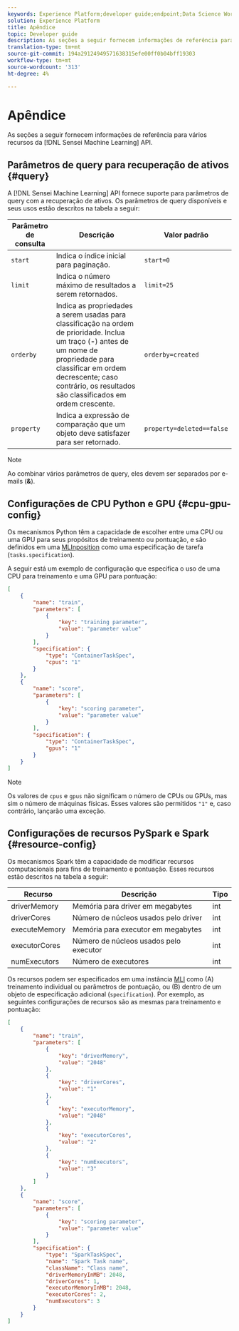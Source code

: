 ```yaml
---
keywords: Experience Platform;developer guide;endpoint;Data Science Workspace;popular topics;
solution: Experience Platform
title: Apêndice
topic: Developer guide
description: As seções a seguir fornecem informações de referência para vários recursos da API Sensei Machine Learning.
translation-type: tm+mt
source-git-commit: 194a29124949571638315efe00ff0b04bff19303
workflow-type: tm+mt
source-wordcount: '313'
ht-degree: 4%

---
```



# Apêndice

As seções a seguir fornecem informações de referência para vários recursos da [!DNL Sensei Machine Learning] API.

## Parâmetros de query para recuperação de ativos {#query}

A [!DNL Sensei Machine Learning] API fornece suporte para parâmetros de query com a recuperação de ativos. Os parâmetros de query disponíveis e seus usos estão descritos na tabela a seguir:

| Parâmetro de consulta | Descrição | Valor padrão |
| --------------- | ----------- | ------- |
| `start` | Indica o índice inicial para paginação. | `start=0` |
| `limit` | Indica o número máximo de resultados a serem retornados. | `limit=25` |
| `orderby` | Indica as propriedades a serem usadas para classificação na ordem de prioridade. Inclua um traço (**-**) antes de um nome de propriedade para classificar em ordem decrescente; caso contrário, os resultados são classificados em ordem crescente. | `orderby=created` |
| `property` | Indica a expressão de comparação que um objeto deve satisfazer para ser retornado. | `property=deleted==false` |

>[!NOTE]
>
>Ao combinar vários parâmetros de query, eles devem ser separados por e-mails (**&amp;**).

## Configurações de CPU Python e GPU {#cpu-gpu-config}

Os mecanismos Python têm a capacidade de escolher entre uma CPU ou uma GPU para seus propósitos de treinamento ou pontuação, e são definidos em uma [MLInposition](./mlinstances.md) como uma especificação de tarefa (`tasks.specification`).

A seguir está um exemplo de configuração que especifica o uso de uma CPU para treinamento e uma GPU para pontuação:

```json
[
    {
        "name": "train",
        "parameters": [
            {
                "key": "training parameter",
                "value": "parameter value"
            }    
        ],
        "specification": {
            "type": "ContainerTaskSpec",
            "cpus": "1"
        }
    },
    {
        "name": "score",
        "parameters": [
            {
                "key": "scoring parameter",
                "value": "parameter value" 
            }
        ],
        "specification": {
            "type": "ContainerTaskSpec",
            "gpus": "1"
        }
    }
]
```

>[!NOTE]
>
>Os valores de `cpus` e `gpus` não significam o número de CPUs ou GPUs, mas sim o número de máquinas físicas. Esses valores são permitidos `"1"` e, caso contrário, lançarão uma exceção.

## Configurações de recursos PySpark e Spark {#resource-config}

Os mecanismos Spark têm a capacidade de modificar recursos computacionais para fins de treinamento e pontuação. Esses recursos estão descritos na tabela a seguir:

| Recurso | Descrição | Tipo |
| -------- | ----------- | ---- |
| driverMemory | Memória para driver em megabytes | int |
| driverCores | Número de núcleos usados pelo driver | int |
| executeMemory | Memória para executor em megabytes | int |
| executorCores | Número de núcleos usados pelo executor | int |
| numExecutors | Número de executores | int |

Os recursos podem ser especificados em uma instância [MLI](./mlinstances.md) como (A) treinamento individual ou parâmetros de pontuação, ou (B) dentro de um objeto de especificação adicional (`specification`). Por exemplo, as seguintes configurações de recursos são as mesmas para treinamento e pontuação:

```json
[
    {
        "name": "train",
        "parameters": [
            {
                "key": "driverMemory",
                "value": "2048"
            },
            {
                "key": "driverCores",
                "value": "1"
            },
            {
                "key": "executorMemory",
                "value": "2048"
            },
            {
                "key": "executorCores",
                "value": "2"
            },
            {
                "key": "numExecutors",
                "value": "3"
            }
        ]
    },
    {
        "name": "score",
        "parameters": [
            {
                "key": "scoring parameter",
                "value": "parameter value"
            }
        ],
        "specification": {
            "type": "SparkTaskSpec",
            "name": "Spark Task name",
            "className": "Class name",
            "driverMemoryInMB": 2048,
            "driverCores": 1,
            "executorMemoryInMB": 2048,
            "executorCores": 2,
            "numExecutors": 3
        }
    }
]
```
